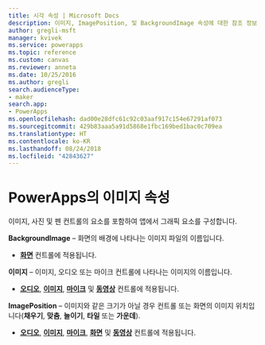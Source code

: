 ```yaml
---
title: 시각 속성 | Microsoft Docs
description: 이미지, ImagePosition, 및 BackgroundImage 속성에 대한 참조 정보
author: gregli-msft
manager: kvivek
ms.service: powerapps
ms.topic: reference
ms.custom: canvas
ms.reviewer: anneta
ms.date: 10/25/2016
ms.author: gregli
search.audienceType:
- maker
search.app:
- PowerApps
ms.openlocfilehash: dad00e28dfc61c92c03aaf917c154e67291af073
ms.sourcegitcommit: 429b83aaa5a91d5868e1fbc169bed1bac0c709ea
ms.translationtype: HT
ms.contentlocale: ko-KR
ms.lasthandoff: 08/24/2018
ms.locfileid: "42843627"
---
```

# <a name="image-properties-in-powerapps"></a>PowerApps의 이미지 속성
이미지, 사진 및 펜 컨트롤의 요소를 포함하여 앱에서 그래픽 요소를 구성합니다.

**BackgroundImage** – 화면의 배경에 나타나는 이미지 파일의 이름입니다.

* **[화면](control-screen.md)** 컨트롤에 적용됩니다.

**이미지** – 이미지, 오디오 또는 마이크 컨트롤에 나타나는 이미지의 이름입니다.

* **[오디오](control-audio-video.md)**, **[이미지](control-image.md)**, **[마이크](control-microphone.md)** 및 **[동영상](control-audio-video.md)** 컨트롤에 적용됩니다.

**ImagePosition** – 이미지와 같은 크기가 아닐 경우 컨트롤 또는 화면의 이미지 위치입니다(**채우기**, **맞춤**, **늘이기**, **타일** 또는 **가운데**).

* **[오디오](control-audio-video.md)**, **[이미지](control-image.md)**, **[마이크](control-microphone.md)**, **[화면](control-screen.md)** 및 **[동영상](control-audio-video.md)** 컨트롤에 적용됩니다.

